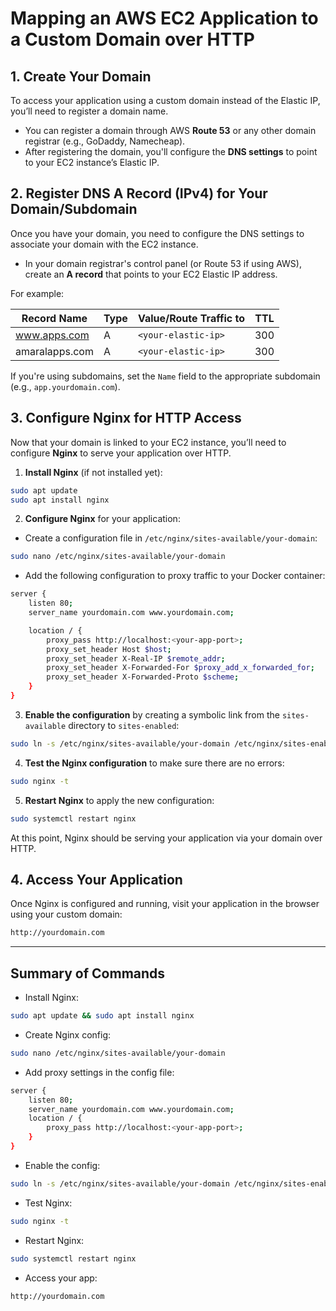 # Mapping an AWS EC2 Application to a Custom Domain over HTTP

## 1. Create Your Domain

To access your application using a custom domain instead of the Elastic IP, you’ll need to register a domain name.

- You can register a domain through AWS **Route 53** or any other domain registrar (e.g., GoDaddy, Namecheap).
- After registering the domain, you'll configure the **DNS settings** to point to your EC2 instance’s Elastic IP.

## 2. Register DNS A Record (IPv4) for Your Domain/Subdomain

Once you have your domain, you need to configure the DNS settings to associate your domain with the EC2 instance.

- In your domain registrar's control panel (or Route 53 if using AWS), create an **A record** that points to your EC2 Elastic IP address.

For example:


|  Record Name  |    Type     | Value/Route Traffic to | TTL     |
|---------------|-------------|------------------------|---------|
|www.apps.com   | A           | `<your-elastic-ip>`    | 300     |
|amaralapps.com | A           | `<your-elastic-ip>`    | 300     |

If you're using subdomains, set the `Name` field to the appropriate subdomain (e.g., `app.yourdomain.com`).

## 3. Configure Nginx for HTTP Access

Now that your domain is linked to your EC2 instance, you’ll need to configure **Nginx** to serve your application over HTTP.

1. **Install Nginx** (if not installed yet):

```bash
sudo apt update
sudo apt install nginx
```

2. **Configure Nginx** for your application:
- Create a configuration file in `/etc/nginx/sites-available/your-domain`:

```bash
sudo nano /etc/nginx/sites-available/your-domain
```

- Add the following configuration to proxy traffic to your Docker container:


```bash
server {
    listen 80;
    server_name yourdomain.com www.yourdomain.com;

    location / {
        proxy_pass http://localhost:<your-app-port>;
        proxy_set_header Host $host;
        proxy_set_header X-Real-IP $remote_addr;
        proxy_set_header X-Forwarded-For $proxy_add_x_forwarded_for;
        proxy_set_header X-Forwarded-Proto $scheme;
    }
}
```

3. **Enable the configuration** by creating a symbolic link from the `sites-available` directory to `sites-enabled`:
```bash
sudo ln -s /etc/nginx/sites-available/your-domain /etc/nginx/sites-enabled/
```

4. **Test the Nginx configuration** to make sure there are no errors:
```bash
sudo nginx -t
```

5. **Restart Nginx** to apply the new configuration:
```bash
sudo systemctl restart nginx
```

At this point, Nginx should be serving your application via your domain over HTTP.

## 4. Access Your Application

Once Nginx is configured and running, visit your application in the browser using your custom domain:

```bash
http://yourdomain.com
```

--- 

## Summary of Commands

- Install Nginx:

```bash
sudo apt update && sudo apt install nginx
```

- Create Nginx config:

```bash
sudo nano /etc/nginx/sites-available/your-domain
```

- Add proxy settings in the config file:

```bash
server {
    listen 80;
    server_name yourdomain.com www.yourdomain.com;
    location / {
        proxy_pass http://localhost:<your-app-port>;
    }
}
```

- Enable the config:

```bash
sudo ln -s /etc/nginx/sites-available/your-domain /etc/nginx/sites-enabled/
```

- Test Nginx:

```bash
sudo nginx -t
```

- Restart Nginx:

```bash
sudo systemctl restart nginx
```

- Access your app:

```bash
http://yourdomain.com
```